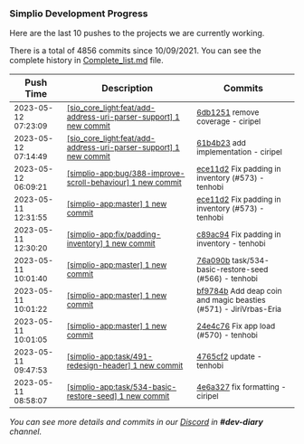 
### Simplio Development Progress

Here are the last 10 pushes to the projects we are currently working.

There is a total of 4856 commits since 10/09/2021. You can see the complete history in
 [Complete_list.md](Complete_list.md) file.

| Push Time | Description | Commits |
| --- | --- | --- |
| <sub>2023-05-12 07:23:09</sub> | <sub>[[sio_core_light:feat/add\-address\-uri\-parser\-support] 1 new commit](https://github.com/SimplioOfficial/sio_core_light/commit/6db125109dd7baec80229edecf25a7e990ba1f89)</sub> | <sub>[6db1251](https://github.com/SimplioOfficial/sio_core_light/commit/6db125109dd7baec80229edecf25a7e990ba1f89) remove coverage - ciripel</sub> |
| <sub>2023-05-12 07:14:49</sub> | <sub>[[sio_core_light:feat/add\-address\-uri\-parser\-support] 1 new commit](https://github.com/SimplioOfficial/sio_core_light/commit/61b4b23852d7dceea00ea4d9304159822b2bd5aa)</sub> | <sub>[61b4b23](https://github.com/SimplioOfficial/sio_core_light/commit/61b4b23852d7dceea00ea4d9304159822b2bd5aa) add implementation - ciripel</sub> |
| <sub>2023-05-12 06:09:21</sub> | <sub>[[simplio-app:bug/388\-improve\-scroll\-behaviour] 1 new commit](https://github.com/SimplioOfficial/simplio-app/commit/ece11d2d460007f8b37981983604a9b198a2250a)</sub> | <sub>[ece11d2](https://github.com/SimplioOfficial/simplio-app/commit/ece11d2d460007f8b37981983604a9b198a2250a) Fix padding in inventory (#573) - tenhobi</sub> |
| <sub>2023-05-11 12:31:55</sub> | <sub>[[simplio-app:master] 1 new commit](https://github.com/SimplioOfficial/simplio-app/commit/ece11d2d460007f8b37981983604a9b198a2250a)</sub> | <sub>[ece11d2](https://github.com/SimplioOfficial/simplio-app/commit/ece11d2d460007f8b37981983604a9b198a2250a) Fix padding in inventory (#573) - tenhobi</sub> |
| <sub>2023-05-11 12:30:20</sub> | <sub>[[simplio-app:fix/padding\-inventory] 1 new commit](https://github.com/SimplioOfficial/simplio-app/commit/c89ac94e8759e688cdb000af41441747c48ef6c3)</sub> | <sub>[c89ac94](https://github.com/SimplioOfficial/simplio-app/commit/c89ac94e8759e688cdb000af41441747c48ef6c3) Fix padding in inventory - tenhobi</sub> |
| <sub>2023-05-11 10:01:40</sub> | <sub>[[simplio-app:master] 1 new commit](https://github.com/SimplioOfficial/simplio-app/commit/76a090b487b62b48f37f6c4ac2dc9a875018b397)</sub> | <sub>[76a090b](https://github.com/SimplioOfficial/simplio-app/commit/76a090b487b62b48f37f6c4ac2dc9a875018b397) task/534-basic-restore-seed (#566) - tenhobi</sub> |
| <sub>2023-05-11 10:01:22</sub> | <sub>[[simplio-app:master] 1 new commit](https://github.com/SimplioOfficial/simplio-app/commit/bf9784be7c2891272c4beb89df0dcc0a7eac8e98)</sub> | <sub>[bf9784b](https://github.com/SimplioOfficial/simplio-app/commit/bf9784be7c2891272c4beb89df0dcc0a7eac8e98) Add deap coin and magic beasties (#571) - JiriVrbas\-Eria</sub> |
| <sub>2023-05-11 10:01:05</sub> | <sub>[[simplio-app:master] 1 new commit](https://github.com/SimplioOfficial/simplio-app/commit/24e4c76feaa6727fe9309f71cb1590463647a0c3)</sub> | <sub>[24e4c76](https://github.com/SimplioOfficial/simplio-app/commit/24e4c76feaa6727fe9309f71cb1590463647a0c3) Fix app load (#570) - tenhobi</sub> |
| <sub>2023-05-11 09:47:53</sub> | <sub>[[simplio-app:task/491\-redesign\-header] 1 new commit](https://github.com/SimplioOfficial/simplio-app/commit/4765cf23f09d338bb5e409536f8f53b393ce0d5e)</sub> | <sub>[4765cf2](https://github.com/SimplioOfficial/simplio-app/commit/4765cf23f09d338bb5e409536f8f53b393ce0d5e) update - tenhobi</sub> |
| <sub>2023-05-11 08:58:07</sub> | <sub>[[simplio-app:task/534\-basic\-restore\-seed] 1 new commit](https://github.com/SimplioOfficial/simplio-app/commit/4e6a327ac3499a7b14715c71f463d09e08b3a3b2)</sub> | <sub>[4e6a327](https://github.com/SimplioOfficial/simplio-app/commit/4e6a327ac3499a7b14715c71f463d09e08b3a3b2) fix formatting - ciripel</sub> |

_You can see more details and commits in our [Discord](https://discord.gg/aKhjuwZmdP) in **#dev-diary** channel._
